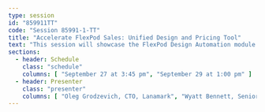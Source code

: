 ```yaml
---
type: session
id: "859911TT"
code: "Session 85991-1-TT"
title: "Accelerate FlexPod Sales: Unified Design and Pricing Tool"
text: "This session will showcase the FlexPod Design Automation module for NetApp Lanamark One. The new module automates design, configuration and pricing of FlexPod and NetApp storage solutions."
sections:
  - header: Schedule
    class: "schedule"
    columns: [ "September 27 at 3:45 pm", "September 29 at 1:00 pm" ]
  - header: Presenter
    class: "presenter"
    columns: [ "Oleg Grodzevich, CTO, Lanamark", "Wyatt Bennett, Senior Product Manager, NetApp" ]
---
```

